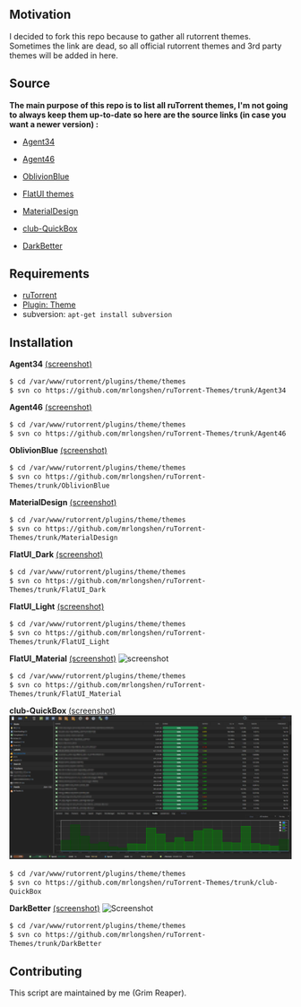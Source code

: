 ## Motivation
I decided to fork this repo because to gather all rutorrent themes. Sometimes the link are dead, so all official rutorrent themes and 3rd party themes will be added in here.

## Source
**The main purpose of this repo is to list all ruTorrent themes, I'm not going to always keep them up-to-date so here are the source links (in case you want a newer version) :**

* [Agent34](https://code.google.com/p/agent34/)

* [Agent46](https://code.google.com/p/agent46/)

* [OblivionBlue](https://github.com/InAnimaTe/rutorrent-themes/tree/master/OblivionBlue)

* [FlatUI themes](https://github.com/exetico/FlatUI)

* [MaterialDesign](https://github.com/tomcdj71/ruTorrent-MaterialDesign)

* [club-QuickBox](https://github.com/QuickBox/club-QuickBox)

* [DarkBetter](https://github.com/chocolatkey/DarkBetter)

## Requirements

* [ruTorrent](https://github.com/Novik/ruTorrent)
* [Plugin: Theme](https://github.com/Novik/ruTorrent/wiki/PluginTheme)
* subversion: `apt-get install subversion`

## Installation

**Agent34** [(screenshot)](https://raw.githubusercontent.com/mrlongshen/ruTorrent-Themes/master/agent34.png)
```
$ cd /var/www/rutorrent/plugins/theme/themes
$ svn co https://github.com/mrlongshen/ruTorrent-Themes/trunk/Agent34
```

**Agent46** [(screenshot)](https://raw.githubusercontent.com/mrlongshen/ruTorrent-Themes/master/agent46.png)
```
$ cd /var/www/rutorrent/plugins/theme/themes
$ svn co https://github.com/mrlongshen/ruTorrent-Themes/trunk/Agent46
```

**OblivionBlue** [(screenshot)](https://raw.githubusercontent.com/mrlongshen/ruTorrent-Themes/master/oblivionblue.png)
```
$ cd /var/www/rutorrent/plugins/theme/themes
$ svn co https://github.com/mrlongshen/ruTorrent-Themes/trunk/OblivionBlue
```

**MaterialDesign** [(screenshot)](https://raw.githubusercontent.com/mrlongshen/ruTorrent-Themes/master/materialdesign.jpg)
```
$ cd /var/www/rutorrent/plugins/theme/themes
$ svn co https://github.com/mrlongshen/ruTorrent-Themes/trunk/MaterialDesign
```

**FlatUI_Dark** [(screenshot)](https://raw.githubusercontent.com/mrlongshen/ruTorrent-Themes/master/FlatUI_Dark.png)
```
$ cd /var/www/rutorrent/plugins/theme/themes
$ svn co https://github.com/mrlongshen/ruTorrent-Themes/trunk/FlatUI_Dark
```

**FlatUI_Light** [(screenshot)](https://raw.githubusercontent.com/mrlongshen/ruTorrent-Themes/master/FlatUI_Light.png)
```
$ cd /var/www/rutorrent/plugins/theme/themes
$ svn co https://github.com/mrlongshen/ruTorrent-Themes/trunk/FlatUI_Light
```

**FlatUI_Material** [(screenshot)](https://raw.githubusercontent.com/mrlongshen/ruTorrent-Themes/master/FlatUI_Material.png)
![screenshot](https://raw.githubusercontent.com/mrlongshen/ruTorrent-Themes/master/FlatUI_Material.png)
```
$ cd /var/www/rutorrent/plugins/theme/themes
$ svn co https://github.com/mrlongshen/ruTorrent-Themes/trunk/FlatUI_Material
```

**club-QuickBox** [(screenshot)](https://raw.githubusercontent.com/mrlongshen/ruTorrent-Themes/master/Screenshot/club-QuickBox.png)
![screenshot](https://raw.githubusercontent.com/mrlongshen/ruTorrent-Themes/master/Screenshot/club-QuickBox.png)
```
$ cd /var/www/rutorrent/plugins/theme/themes
$ svn co https://github.com/mrlongshen/ruTorrent-Themes/trunk/club-QuickBox
```

**DarkBetter** [(screenshot)](https://i.imgur.com/PXXlJxq.png)
![Screenshot](https://i.imgur.com/PXXlJxq.png "Screenshot of the themed interface")
```
$ cd /var/www/rutorrent/plugins/theme/themes
$ svn co https://github.com/mrlongshen/ruTorrent-Themes/trunk/DarkBetter
```


## Contributing
This script are maintained by me (Grim Reaper).
